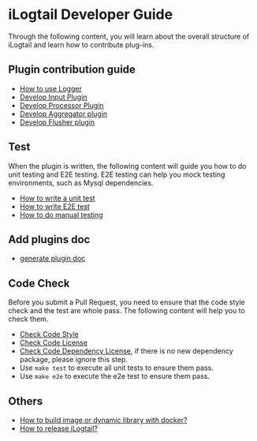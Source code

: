 # iLogtail Developer Guide
Through the following content, you will learn about the overall structure of iLogtail and learn how to contribute plug-ins.

## Plugin contribution guide
- [How to use Logger](How-to-use-logger.md)
- [Develop Input Plugin](How-to-write-input-plugins.md)
- [Develop Processor Plugin](How-to-write-processor-plugins.md)
- [Develop Aggregator plugin](How-to-write-aggregator-plugins.md)
- [Develop Flusher plugin](How-to-write-flusher-plugins.md)

## Test
When the plugin is written, the following content will guide you how to do unit testing and E2E testing. E2E testing can help you mock testing environments, such as Mysql dependencies.
- [How to write a unit test](How-to-write-unit-test.md)
- [How to write E2E test](../../../test/README.md)
- [How to do manual testing](How-to-do-manual-test.md)

## Add plugins doc
- [generate plugin doc](./How-to-genernate-plugin-doc.md)

## Code Check
Before you submit a Pull Request, you need to ensure that the code style check and the test are whole pass. The following content will help you to check them.
- [Check Code Style](How-to-chek-codestyle.md)
- [Check Code License](How-to-check-license.md)
- [Check Code Dependency License](How-to-chek-dependency-license.md), if there is no new dependency package, please ignore this step.
- Use `make test` to execute all unit tests to ensure them pass.
- Use `make e2e` to execute the e2e test to ensure them pass.


## Others
- [How to build image or dynamic library with docker?](How-to-build-with-docker.md)
- [How to release iLogtail?](How-to-release.md)

